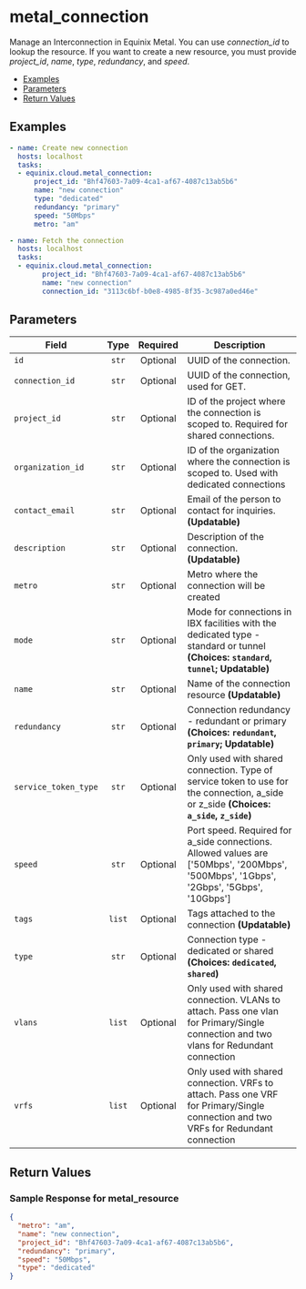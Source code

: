 # metal_connection

Manage an Interconnection in Equinix Metal. You can use *connection_id* to lookup the resource. If you want to create a new resource, you must provide *project_id*, *name*, *type*, *redundancy*, and *speed*.


- [Examples](#examples)
- [Parameters](#parameters)
- [Return Values](#return-values)

## Examples

```yaml
- name: Create new connection
  hosts: localhost
  tasks:
  - equinix.cloud.metal_connection:
      project_id: "Bhf47603-7a09-4ca1-af67-4087c13ab5b6"
      name: "new connection"
      type: "dedicated"
      redundancy: "primary"
      speed: "50Mbps"
      metro: "am"

```

```yaml
- name: Fetch the connection
  hosts: localhost
  tasks:
  - equinix.cloud.metal_connection:
        project_id: "Bhf47603-7a09-4ca1-af67-4087c13ab5b6"
        name: "new connection"
        connection_id: "3113c6bf-b0e8-4985-8f35-3c987a0ed46e"

```










## Parameters

| Field     | Type | Required | Description                                                                  |
|-----------|------|----------|------------------------------------------------------------------------------|
| `id` | <center>`str`</center> | <center>Optional</center> | UUID of the connection.   |
| `connection_id` | <center>`str`</center> | <center>Optional</center> | UUID of the connection, used for GET.   |
| `project_id` | <center>`str`</center> | <center>Optional</center> | ID of the project where the connection is scoped to. Required for shared connections.   |
| `organization_id` | <center>`str`</center> | <center>Optional</center> | ID of the organization where the connection is scoped to. Used with dedicated connections   |
| `contact_email` | <center>`str`</center> | <center>Optional</center> | Email of the person to contact for inquiries.  **(Updatable)** |
| `description` | <center>`str`</center> | <center>Optional</center> | Description of the connection.  **(Updatable)** |
| `metro` | <center>`str`</center> | <center>Optional</center> | Metro where the connection will be created   |
| `mode` | <center>`str`</center> | <center>Optional</center> | Mode for connections in IBX facilities with the dedicated type - standard or tunnel  **(Choices: `standard`, `tunnel`; Updatable)** |
| `name` | <center>`str`</center> | <center>Optional</center> | Name of the connection resource  **(Updatable)** |
| `redundancy` | <center>`str`</center> | <center>Optional</center> | Connection redundancy - redundant or primary  **(Choices: `redundant`, `primary`; Updatable)** |
| `service_token_type` | <center>`str`</center> | <center>Optional</center> | Only used with shared connection. Type of service token to use for the connection, a_side or z_side  **(Choices: `a_side`, `z_side`)** |
| `speed` | <center>`str`</center> | <center>Optional</center> | Port speed. Required for a_side connections. Allowed values are ['50Mbps', '200Mbps', '500Mbps', '1Gbps', '2Gbps', '5Gbps', '10Gbps']   |
| `tags` | <center>`list`</center> | <center>Optional</center> | Tags attached to the connection  **(Updatable)** |
| `type` | <center>`str`</center> | <center>Optional</center> | Connection type - dedicated or shared  **(Choices: `dedicated`, `shared`)** |
| `vlans` | <center>`list`</center> | <center>Optional</center> | Only used with shared connection. VLANs to attach. Pass one vlan for Primary/Single connection and two vlans for Redundant connection   |
| `vrfs` | <center>`list`</center> | <center>Optional</center> | Only used with shared connection. VRFs to attach. Pass one VRF for Primary/Single connection and two VRFs for Redundant connection   |






## Return Values



### Sample Response for metal_resource
```json
{
  "metro": "am",
  "name": "new connection",
  "project_id": "Bhf47603-7a09-4ca1-af67-4087c13ab5b6",
  "redundancy": "primary",
  "speed": "50Mbps",
  "type": "dedicated"
}
```


